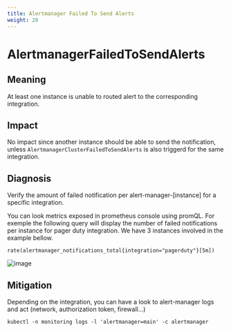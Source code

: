 ```yaml
---
title: Alertmanager Failed To Send Alerts
weight: 20
---
```


# AlertmanagerFailedToSendAlerts

## Meaning

At least one instance is unable to routed alert to the corresponding integration.

## Impact

No impact since another instance should be able to send the notification, unless `AlertmanagerClusterFailedToSendAlerts` is also triggerd for the same integration.

## Diagnosis

Verify the amount of failed notification per alert-manager-[instance] for a specific integration.

You can look metrics exposed in prometheus console using promQL. For exemple the following query will display the number of failed notifications per instance for pager duty integration. We have 3 instances involved in the example bellow.

```
rate(alertmanager_notifications_total{integration="pagerduty"}[5m])
```

![image](https://user-images.githubusercontent.com/3153333/143552468-ff573f1a-19a6-44ea-9c85-631687d01bf9.png)


## Mitigation

Depending on the integration, you can have a look to alert-manager logs and act (network, authorization token, firewall...)

```
kubectl -n monitoring logs -l 'alertmanager=main' -c alertmanager
```
